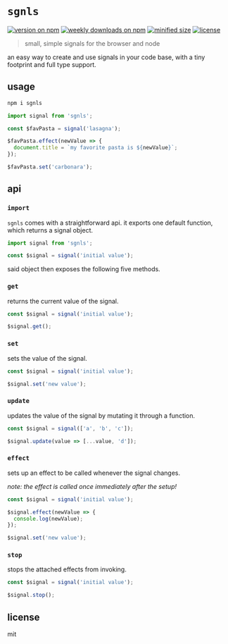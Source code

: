 # `sgnls`

[![version on npm](https://img.shields.io/npm/v/sgnls)](https://www.npmjs.com/package/sgnls)
[![weekly downloads on npm](https://img.shields.io/npm/dw/sgnls)](https://www.npmjs.com/package/sgnls)
[![minified size](https://img.shields.io/bundlephobia/min/sgnls)](https://bundlephobia.com/package/sgnls)
[![license](https://img.shields.io/github/license/robinloeffel/sgnls)](https://github.com/robinloeffel/sgnls)

> small, simple signals for the browser and node

an easy way to create and use signals in your code base, with a tiny footprint and full type support.

## usage

```sh
npm i sgnls
```

```ts
import signal from 'sgnls';

const $favPasta = signal('lasagna');

$favPasta.effect(newValue => {
  document.title = `my favorite pasta is ${newValue}`;
});

$favPasta.set('carbonara');
```

## api

### `import`

`sgnls` comes with a straightforward api. it exports one default function, which returns a signal object.

```ts
import signal from 'sgnls';

const $signal = signal('initial value');
```

said object then exposes the following five methods.

### `get`

returns the current value of the signal.

```ts
const $signal = signal('initial value');

$signal.get();
```

### `set`

sets the value of the signal.

```ts
const $signal = signal('initial value');

$signal.set('new value');
```

### `update`

updates the value of the signal by mutating it through a function.

```ts
const $signal = signal(['a', 'b', 'c']);

$signal.update(value => [...value, 'd']);
```

### `effect`

sets up an effect to be called whenever the signal changes.

_note: the effect is called once immediately after the setup!_

```ts
const $signal = signal('initial value');

$signal.effect(newValue => {
  console.log(newValue);
});

$signal.set('new value');
```

### `stop`

stops the attached effects from invoking.

```ts
const $signal = signal('initial value');

$signal.stop();
```

## license

mit
